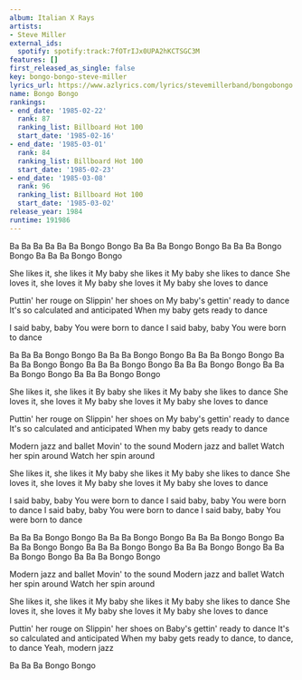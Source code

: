 ```yaml
---
album: Italian X Rays
artists:
- Steve Miller
external_ids:
  spotify: spotify:track:7fOTrIJx0UPA2hKCTSGC3M
features: []
first_released_as_single: false
key: bongo-bongo-steve-miller
lyrics_url: https://www.azlyrics.com/lyrics/stevemillerband/bongobongo.html
name: Bongo Bongo
rankings:
- end_date: '1985-02-22'
  rank: 87
  ranking_list: Billboard Hot 100
  start_date: '1985-02-16'
- end_date: '1985-03-01'
  rank: 84
  ranking_list: Billboard Hot 100
  start_date: '1985-02-23'
- end_date: '1985-03-08'
  rank: 96
  ranking_list: Billboard Hot 100
  start_date: '1985-03-02'
release_year: 1984
runtime: 191986
---
```

Ba Ba Ba Ba Ba Ba Bongo Bongo
Ba Ba Ba Bongo Bongo
Ba Ba Ba Bongo Bongo
Ba Ba Ba Bongo Bongo

She likes it, she likes it
My baby she likes it
My baby she likes to dance
She loves it, she loves it
My baby she loves it
My baby she loves to dance

Puttin' her rouge on
Slippin' her shoes on
My baby's gettin' ready to dance
It's so calculated and anticipated
When my baby gets ready to dance

I said baby, baby
You were born to dance
I said baby, baby
You were born to dance

Ba Ba Ba Bongo Bongo
Ba Ba Ba Bongo Bongo
Ba Ba Ba Bongo Bongo
Ba Ba Ba Bongo Bongo
Ba Ba Ba Bongo Bongo
Ba Ba Ba Bongo Bongo
Ba Ba Ba Bongo Bongo
Ba Ba Ba Bongo Bongo

She likes it, she likes it
By baby she likes it
My baby she likes to dance
She loves it, she loves it
My baby she loves it
My baby she loves to dance

Puttin' her rouge on
Slippin' her shoes on
My baby's gettin' ready to dance
It's so calculated and anticipated
When my baby gets ready to dance

Modern jazz and ballet
Movin' to the sound
Modern jazz and ballet
Watch her spin around
Watch her spin around

She likes it, she likes it
My baby she likes it
My baby she likes to dance
She loves it, she loves it
My baby she loves it
My baby she loves to dance

I said baby, baby
You were born to dance
I said baby, baby
You were born to dance
I said baby, baby
You were born to dance
I said baby, baby
You were born to dance

Ba Ba Ba Bongo Bongo
Ba Ba Ba Bongo Bongo
Ba Ba Ba Bongo Bongo
Ba Ba Ba Bongo Bongo
Ba Ba Ba Bongo Bongo
Ba Ba Ba Bongo Bongo
Ba Ba Ba Bongo Bongo
Ba Ba Ba Bongo Bongo

Modern jazz and ballet
Movin' to the sound
Modern jazz and ballet
Watch her spin around
Watch her spin around

She likes it, she likes it
My baby she likes it
My baby she likes to dance
She loves it, she loves it
My baby she loves it
My baby she loves to dance

Puttin' her rouge on
Slippin' her shoes on
Baby's gettin' ready to dance
It's so calculated and anticipated
When my baby gets ready to dance, to dance, to dance
Yeah, modern jazz

Ba Ba Ba Bongo Bongo

